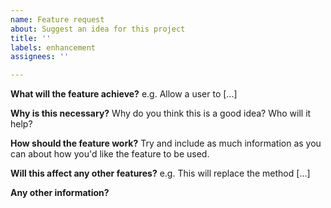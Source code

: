 ```yaml
---
name: Feature request
about: Suggest an idea for this project
title: ''
labels: enhancement
assignees: ''

---
```


**What will the feature achieve?**
e.g. Allow a user to [...]

**Why is this necessary?**
Why do you think this is a good idea? Who will it help?

**How should the feature work?**
Try and include as much information as you can about how you'd like the feature to be used.

**Will this affect any other features?**
e.g. This will replace the method [...]

**Any other information?**
